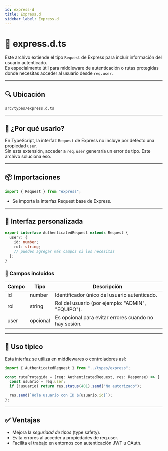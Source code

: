 ```yaml
---
id: express-d
title: Express.d
sidebar_label: Express.d
---
```


# 📄 express.d.ts

Este archivo extiende el tipo `Request` de Express para incluir información del usuario autenticado.  
Es especialmente útil para middleware de autenticación o rutas protegidas donde necesitas acceder al usuario desde `req.user`.

---

## 🔍 Ubicación

`src/types/express.d.ts`

---

## 🧠 ¿Por qué usarlo?

En TypeScript, la interfaz `Request` de Express no incluye por defecto una propiedad `user`.  
Sin esta extensión, acceder a `req.user` generaría un error de tipo. Este archivo soluciona eso.

---

## 📦 Importaciones

```ts
import { Request } from "express";
```


* Se importa la interfaz Request base de Express.

---

## 🧱 Interfaz personalizada

```ts
export interface AuthenticatedRequest extends Request {
  user?: {
    id: number;
    rol: string;
    // puedes agregar más campos si los necesitas
  };
}
```

### 🔐 Campos incluidos

| Campo  | Tipo     | Descripción                                           |
| ------ | -------- | ----------------------------------------------------- |
| id   | number   | Identificador único del usuario autenticado.          |
| rol  | string   | Rol del usuario (por ejemplo: "ADMIN", "EQUIPO").     |
| user | opcional | Es opcional para evitar errores cuando no hay sesión. |

---

## 🧰 Uso típico

Esta interfaz se utiliza en middlewares o controladores así:

```ts
import { AuthenticatedRequest } from "../types/express";

const rutaProtegida = (req: AuthenticatedRequest, res: Response) => {
  const usuario = req.user;
  if (!usuario) return res.status(401).send("No autorizado");

  res.send(`Hola usuario con ID ${usuario.id}`);
};
```

---

## ✅ Ventajas

* Mejora la *seguridad de tipos* (type safety).
* Evita errores al acceder a propiedades de req.user.
* Facilita el trabajo en entornos con autenticación JWT u OAuth.